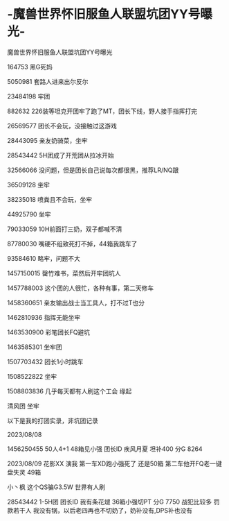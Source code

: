 # -魔兽世界怀旧服鱼人联盟坑团YY号曝光-
魔兽世界怀旧服鱼人联盟坑团YY号曝光

164753 黑G死妈

5050981 套路人进来出尔反尔

23484198 牢团

882632 226装等坦克开团牢了跑了MT，团长下线，野人接手指挥打完

26569577 团长不会玩，没接触过这游戏

28443095 亲友奶骑菜，坐牢

28543442 5H团成了开荒团从拉冰开始

32566066 没问题，但是团长自己说每次都很黑，推荐LR/NQ跟

36509128 坐牢

38235018 喷粪且不会玩，坐牢

44925790 坐牢

79033059 10H前面打三奶，双子都喊不清

87780030 嘴硬不组致死打不掉，44箱我跳车了

93584610 略牢，问题不大

1457150015 罄竹难书，菜然后开牢团坑人

1457788003 这个团的人很忙，各种有事，第二天修车

1458360651 亲友输出战士当工具人，打不过T也分

1462810936 指挥无能坐牢

1463530900 彩笔团长FQ避坑

1463585301 坐牢团

1507703432 团长1小时跳车

1508522822 坐牢

1508803836 几乎每天都有人刷这个工会 缘起

清风团 坐牢

以下是我的打团实录，非坑团记录



2023/08/08

1456250455  50人4+1 48箱见小强 团长ID 疾风月夏 坦补400 分G 8264

2023/08/09
花影XX 演我 第一车XD跑小强死了 还是50箱  第二车他开FQ老一键盘失灵 49箱

小丶枫  这个QS骗G3.5W 世界有人刷

28543442 1-5H团 团长ID 我有条花煺  36箱小强切PT  分G 7750  战犯比较多 罚款若干人 我没有锅，以后老四再也不切奶了，奶补没有,DPS补也没有

